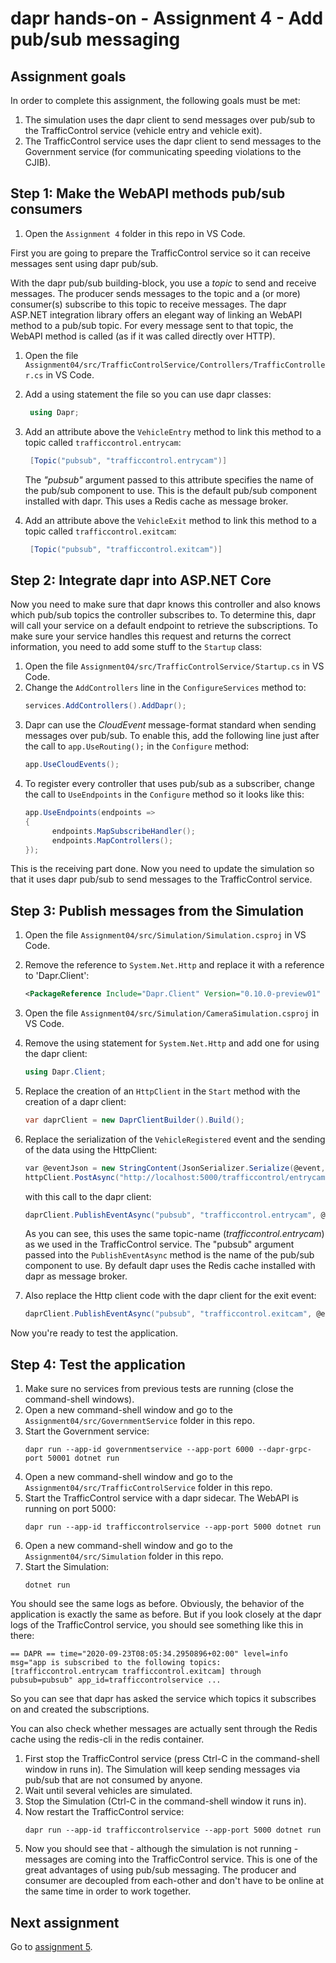 # dapr hands-on - Assignment 4 - Add pub/sub messaging

## Assignment goals

In order to complete this assignment, the following goals must be met:

1. The simulation uses the dapr client to send messages over pub/sub to the TrafficControl service (vehicle entry and vehicle exit).
2. The TrafficControl service uses the dapr client to send messages to the Government service (for communicating speeding violations to the CJIB).

## Step 1: Make the WebAPI methods pub/sub consumers

1. Open the `Assignment 4` folder in this repo in VS Code.

First you are going to prepare the TrafficControl service so it can receive messages sent using dapr pub/sub.

With the dapr pub/sub building-block, you use a *topic* to send and receive messages. The producer sends messages to the topic and a (or more) consumer(s) subscribe to this topic to receive messages. The dapr ASP.NET integration library offers an elegant way of linking an WebAPI method to a pub/sub topic. For every message sent to that topic, the WebAPI method is called (as if it was called directly over HTTP).

1. Open the file `Assignment04/src/TrafficControlService/Controllers/TrafficController.cs` in VS Code.
2. Add a using statement the file so you can use dapr classes:
   ```csharp
    using Dapr;
   ```
3. Add an attribute above the `VehicleEntry` method to link this method to a topic called `trafficcontrol.entrycam`:
   ```csharp
    [Topic("pubsub", "trafficcontrol.entrycam")]
   ```

   The *"pubsub"* argument passed to this attribute specifies the name of the pub/sub component to use. This is the default pub/sub component installed with dapr. This uses a Redis cache as message broker.
4. Add an attribute above the `VehicleExit` method to link this method to a topic called `trafficcontrol.exitcam`:
   ```csharp
    [Topic("pubsub", "trafficcontrol.exitcam")]
   ```

## Step 2: Integrate dapr into ASP.NET Core

Now you need to make sure that dapr knows this controller and also knows which pub/sub topics the controller subscribes to. To determine this, dapr will call your service on a default endpoint to retrieve the subscriptions. To make sure your service handles this request and returns the correct information, you need to add some stuff to the `Startup` class:

1. Open the file `Assignment04/src/TrafficControlService/Startup.cs` in VS Code.
2. Change the `AddControllers` line in the `ConfigureServices` method to:
   ```csharp
   services.AddControllers().AddDapr();
   ```
3. Dapr can use the *CloudEvent* message-format standard when sending messages over pub/sub. To enable this, add the following line just after the call to `app.UseRouting();` in the `Configure` method:
   ```csharp
   app.UseCloudEvents();
   ```
4. To register every controller that uses pub/sub as a subscriber, change the call to `UseEndpoints` in the `Configure` method so it looks like this:
   ```csharp
   app.UseEndpoints(endpoints =>
   {
         endpoints.MapSubscribeHandler();
         endpoints.MapControllers();
   });
   ```

This is the receiving part done. Now you need to update the simulation so that it uses dapr pub/sub to send messages to the TrafficControl service.

## Step 3: Publish messages from the Simulation

1. Open the file `Assignment04/src/Simulation/Simulation.csproj` in VS Code.
2. Remove the reference to `System.Net.Http` and replace it with a reference to 'Dapr.Client':
   ```xml
   <PackageReference Include="Dapr.Client" Version="0.10.0-preview01" />
   ```
3. Open the file `Assignment04/src/Simulation/CameraSimulation.csproj` in VS Code.
4. Remove the using statement for `System.Net.Http` and add one for using the dapr client:
   ```csharp
   using Dapr.Client;
   ```
5. Replace the creation of an `HttpClient` in the `Start` method with the creation of a dapr client:
   ```csharp
   var daprClient = new DaprClientBuilder().Build();
   ```
6. Replace the serialization of the `VehicleRegistered` event and the sending of the data using the HttpClient:
   ```csharp
   var @eventJson = new StringContent(JsonSerializer.Serialize(@event, _jsonSerializerOptions), Encoding.UTF8, "application/json");
   httpClient.PostAsync("http://localhost:5000/trafficcontrol/entrycam", @eventJson).Wait();
   ```
   with this call to the dapr client:
   ```csharp
   daprClient.PublishEventAsync("pubsub", "trafficcontrol.entrycam", @event).Wait();
   ```
   As you can see, this uses the same topic-name (*trafficcontrol.entrycam*) as we used in the TrafficControl service. The "pubsub" argument passed into the `PublishEventAsync` method is the name of the pub/sub component to use. By default dapr uses the Redis cache installed with dapr as message broker.

7. Also replace the Http client code with the dapr client for the exit event:
   ```csharp
   daprClient.PublishEventAsync("pubsub", "trafficcontrol.exitcam", @event).Wait();
   ```

Now you're ready to test the application.

## Step 4: Test the application

1. Make sure no services from previous tests are running (close the command-shell windows).
2. Open a new command-shell window and go to the `Assignment04/src/GovernmentService` folder in this repo.
3. Start the Government service:
   ```
   dapr run --app-id governmentservice --app-port 6000 --dapr-grpc-port 50001 dotnet run
   ```
2. Open a new command-shell window and go to the `Assignment04/src/TrafficControlService` folder in this repo.
3. Start the TrafficControl service with a dapr sidecar. The WebAPI is running on port 5000:
   ```
   dapr run --app-id trafficcontrolservice --app-port 5000 dotnet run
   ```
4. Open a new command-shell window and go to the `Assignment04/src/Simulation` folder in this repo.
5. Start the Simulation:
   ```
   dotnet run
   ```

You should see the same logs as before. Obviously, the behavior of the application is exactly the same as before. But if you look closely at the dapr logs of the TrafficControl service, you should see something like this in there:

```
== DAPR == time="2020-09-23T08:05:34.2950896+02:00" level=info msg="app is subscribed to the following topics: [trafficcontrol.entrycam trafficcontrol.exitcam] through pubsub=pubsub" app_id=trafficcontrolservice ...
```

So you can see that dapr has asked the service which topics it subscribes on and created the subscriptions.

You can also check whether messages are actually sent through the Redis cache using the redis-cli in the redis container.

1. First stop the TrafficControl service (press Ctrl-C in the command-shell window in runs in). The Simulation will keep sending messages via pub/sub that are not consumed by anyone.
2. Wait until several vehicles are simulated.
3. Stop the Simulation (Ctrl-C in the command-shell window it runs in).
4. Now restart the TrafficControl service:
   ```
   dapr run --app-id trafficcontrolservice --app-port 5000 dotnet run
   ```
5. Now you should see that - although the simulation is not running - messages are coming into the TrafficControl service. This is one of the great advantages of using pub/sub messaging. The producer and consumer are decoupled from each-other and don't have to be online at the same time in order to work together.

## Next assignment

Go to [assignment 5](../Assignment05/README.md).